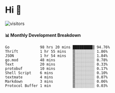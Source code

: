 # Hi 👋
 
![visitors](https://visitor-badge.glitch.me/badge?page_id=sorcererxw.sorcererx)

#### 📊 Monthly Development Breakdown

<!--START_SECTION:waka-->
```text
Go              98 hrs 20 mins █████████▒ 94.76%
Thrift          1 hr 55 mins   ▒░░░░░░░░░ 1.86%
JSON            1 hr 54 mins   ▒░░░░░░░░░ 1.84%
go.mod          48 mins        ▒░░░░░░░░░ 0.78%
Text            20 mins        ▒░░░░░░░░░ 0.33%
protobuf        10 mins        ▒░░░░░░░░░ 0.17%
Shell Script    6 mins         ▒░░░░░░░░░ 0.10%
textmate        4 mins         ▒░░░░░░░░░ 0.07%
Markdown        3 mins         ▒░░░░░░░░░ 0.06%
Protocol Buffer 1 min          ▒░░░░░░░░░ 0.03%
```
<!--END_SECTION:waka-->
